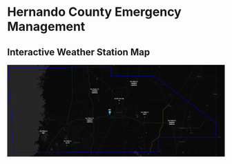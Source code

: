 # Hernando County Emergency Management
## Interactive Weather Station Map

![map screenshot](image.png)